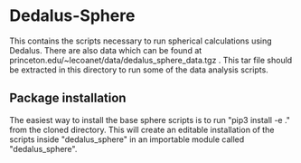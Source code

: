 # Dedalus-Sphere

This contains the scripts necessary to run spherical calculations using Dedalus. There are also data which can be found at princeton.edu/~lecoanet/data/dedalus_sphere_data.tgz . This tar file should be extracted in this directory to run some of the data analysis scripts.

## Package installation

The easiest way to install the base sphere scripts is to run "pip3 install -e ." from the cloned directory. This will create an editable installation of the scripts inside "dedalus_sphere" in an importable module called "dedalus_sphere".

